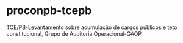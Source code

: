 # proconpb-tcepb
TCE/PB-Levantamento sobre acumulação de cargos públicos e teto constitucional, Grupo de Auditoria Operacional-GAOP
